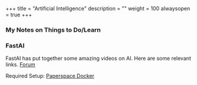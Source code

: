 +++
title = "Artificial Intelligence"
description = ""
weight = 100
alwaysopen = true
+++
### My Notes on Things to Do/Learn

### FastAI
FastAI has put together some amazing videos on AI. Here are some relevant links.
[Forum](http://forums.fast.ai)

Required Setup:
[Paperspace Docker](https://github.com/Paperspace/fastai-docker/blob/master/Dockerfile)
[]()
